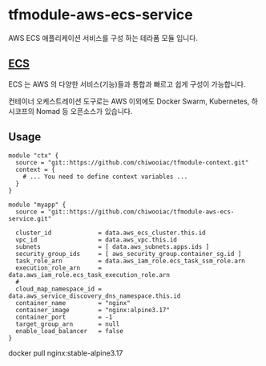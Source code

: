 # tfmodule-aws-ecs-service

AWS ECS 애플리케이션 서비스를 구성 하는 테라폼 모듈 입니다.

## [ECS](https://docs.aws.amazon.com/AmazonECS/latest/developerguide/Welcome.html)
ECS 는 AWS 의 다양한 서비스(기능)들과 통합과 빠르고 쉽게 구성이 가능합니다.

컨테이너 오케스트레이션 도구로는 AWS 이외에도 Docker Swarm, Kubernetes, 하시코프의 Nomad 등 오픈소스가 있습니다.

## Usage

```
module "ctx" {
  source = "git::https://github.com/chiwooiac/tfmodule-context.git"
  context = {  
    # ... You need to define context variables ...
  }
}

module "myapp" {
  source = "git::https://github.com/chiwooiac/tfmodule-aws-ecs-service.git"
  
  cluster_id             = data.aws_ecs_cluster.this.id
  vpc_id                 = data.aws_vpc.this.id
  subnets                = [ data.aws_subnets.apps.ids ]
  security_group_ids     = [ aws_security_group.container_sg.id ]
  task_role_arn          = data.aws_iam_role.ecs_task_ssm_role.arn
  execution_role_arn     = data.aws_iam_role.ecs_task_execution_role.arn
  #
  cloud_map_namespace_id = data.aws_service_discovery_dns_namespace.this.id
  container_name         = "nginx"
  container_image        = "nginx:alpine3.17"
  container_port         = -1
  target_group_arn       = null
  enable_load_balancer   = false
}

```

docker pull nginx:stable-alpine3.17

